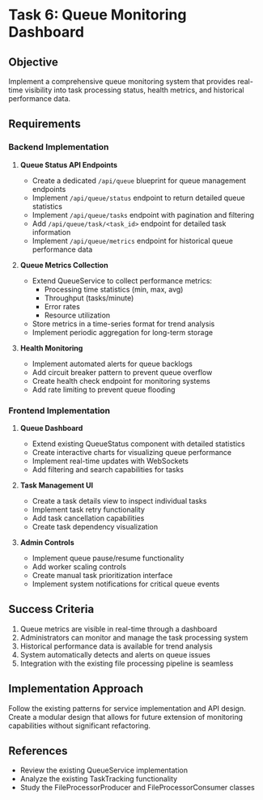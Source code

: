 # Task 6: Queue Monitoring Dashboard

## Objective
Implement a comprehensive queue monitoring system that provides real-time visibility into task processing status, health metrics, and historical performance data.

## Requirements

### Backend Implementation

1. **Queue Status API Endpoints**
   - Create a dedicated `/api/queue` blueprint for queue management endpoints
   - Implement `/api/queue/status` endpoint to return detailed queue statistics
   - Implement `/api/queue/tasks` endpoint with pagination and filtering
   - Add `/api/queue/task/<task_id>` endpoint for detailed task information
   - Implement `/api/queue/metrics` endpoint for historical queue performance data

2. **Queue Metrics Collection**
   - Extend QueueService to collect performance metrics:
     - Processing time statistics (min, max, avg)
     - Throughput (tasks/minute)
     - Error rates
     - Resource utilization
   - Store metrics in a time-series format for trend analysis
   - Implement periodic aggregation for long-term storage

3. **Health Monitoring**
   - Implement automated alerts for queue backlogs
   - Add circuit breaker pattern to prevent queue overflow
   - Create health check endpoint for monitoring systems
   - Add rate limiting to prevent queue flooding

### Frontend Implementation

1. **Queue Dashboard**
   - Extend existing QueueStatus component with detailed statistics
   - Create interactive charts for visualizing queue performance
   - Implement real-time updates with WebSockets
   - Add filtering and search capabilities for tasks

2. **Task Management UI**
   - Create a task details view to inspect individual tasks
   - Implement task retry functionality
   - Add task cancellation capabilities
   - Create task dependency visualization

3. **Admin Controls**
   - Implement queue pause/resume functionality
   - Add worker scaling controls
   - Create manual task prioritization interface
   - Implement system notifications for critical queue events

## Success Criteria

1. Queue metrics are visible in real-time through a dashboard
2. Administrators can monitor and manage the task processing system
3. Historical performance data is available for trend analysis
4. System automatically detects and alerts on queue issues
5. Integration with the existing file processing pipeline is seamless

## Implementation Approach

Follow the existing patterns for service implementation and API design. Create a modular design that allows for future extension of monitoring capabilities without significant refactoring.

## References

- Review the existing QueueService implementation
- Analyze the existing TaskTracking functionality
- Study the FileProcessorProducer and FileProcessorConsumer classes